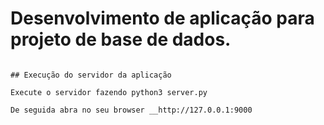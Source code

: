 # Desenvolvimento de aplicação para projeto de base de dados.
```

## Execução do servidor da aplicação

Execute o servidor fazendo python3 server.py

De seguida abra no seu browser __http://127.0.0.1:9000





